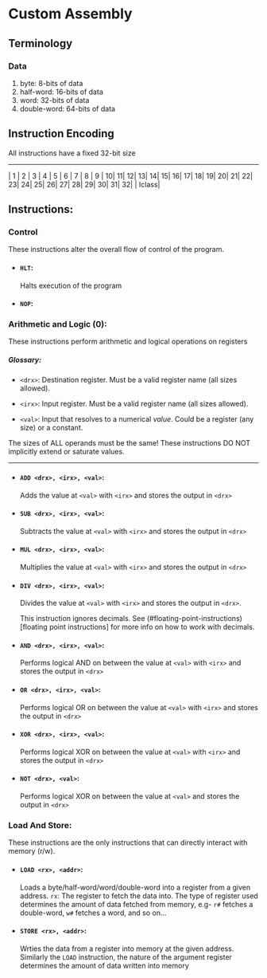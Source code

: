 # Custom Assembly

## Terminology
### Data
1. byte: 8-bits of data
2. half-word: 16-bits of data
3. word: 32-bits of data
4. double-word: 64-bits of data

## Instruction Encoding

All instructions have a fixed 32-bit size
_________________________________________________________________________________________________________________________________
| 1 | 2 | 3 | 4 | 5 | 6 | 7 | 8 | 9 | 10| 11| 12| 13| 14| 15| 16| 17| 18| 19| 20| 21| 22| 23| 24| 25| 26| 27| 28| 29| 30| 31| 32|
| Iclass|


## Instructions:

### Control
These instructions alter the overall flow of control of the program.

* #### `HLT`:
    Halts execution of the program
* #### `NOP`:
    

### Arithmetic and Logic (0):
These instructions perform arithmetic and logical operations on registers

##### Glossary:

* `<drx>`: Destination register. Must be a valid register name (all sizes allowed).

* `<irx>`: Input register. Must be a valid register name (all sizes allowed).

* `<val>`: Input that resolves to a numerical _value_. Could be a register (any size) or a constant.

The sizes of ALL operands must be the same! These instructions DO NOT implicitly extend or saturate values.

---

* #### `ADD <drx>, <irx>, <val>`:
    Adds the value at `<val>` with `<irx>` and stores the output in `<drx>`
* #### `SUB <drx>, <irx>, <val>`:
    Subtracts the value at `<val>` with `<irx>` and stores the output in `<drx>`
* #### `MUL <drx>, <irx>, <val>`:
    Multiplies the value at `<val>` with `<irx>` and stores the output in `<drx>`
* #### `DIV <drx>, <irx>, <val>`:
    Divides the value at `<val>` with `<irx>` and stores the output in `<drx>`.

    This instruction ignores decimals. See (#floating-point-instructions)[floating point instructions] for more info on how to work with decimals.
* #### `AND <drx>, <irx>, <val>`:
    Performs logical AND on between the value at `<val>` with `<irx>` and stores the output in `<drx>`
* #### `OR <drx>, <irx>, <val>`:
    Performs logical OR on between the value at `<val>` with `<irx>` and stores the output in `<drx>`
* #### `XOR <drx>, <irx>, <val>`:
    Performs logical XOR on between the value at `<val>` with `<irx>` and stores the output in `<drx>`
* #### `NOT <drx>, <val>`:
    Performs logical XOR on between the value at `<val>` and stores the output in `<drx>`


### Load And Store:
These instructions are the only instructions that can directly interact with memory (r/w).
* #### `LOAD <rx>, <addr>`:
    Loads a byte/half-word/word/double-word into a register from a given address.
    `rx`: The register to fetch the data into. The type of register used determines the amount of data fetched from memory, e.g-
    `r#` fetches a double-word, `w#` fetches a word, and so on...
* #### `STORE <rx>, <addr>`:
    Wrties the data from a register into memory at the given address.
    Similarly the `LOAD` instruction, the nature of the argument register determines the amount of data written into memory

